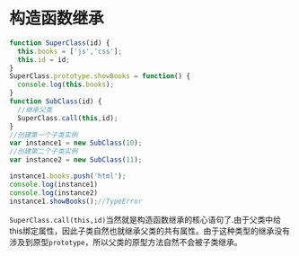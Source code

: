 # 构造函数继承

```javascript
function SuperClass(id) {
  this.books = ['js','css'];
  this.id = id;
}
SuperClass.prototype.showBooks = function() {
  console.log(this.books);
}
function SubClass(id) {
  //继承父类
  SuperClass.call(this,id);
}
//创建第一个子类实例
var instance1 = new SubClass(10);
//创建第二个子类实例
var instance2 = new SubClass(11);

instance1.books.push('html');
console.log(instance1)
console.log(instance2)
instance1.showBooks();//TypeError
```

`SuperClass.call(this,id)`当然就是构造函数继承的核心语句了.由于父类中给this绑定属性，因此子类自然也就继承父类的共有属性。由于这种类型的继承没有涉及到原型`prototype`，所以父类的原型方法自然不会被子类继承。
